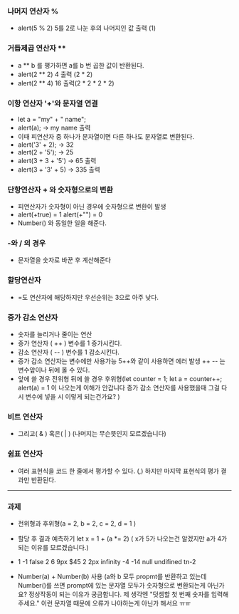 ### 나머지 연산자 % 
  * alert(5 % 2) 5를 2로 나눈 후의 나머지인 값 출력 (1)

### 거듭제곱 연산자 **
  * a ** b 를 평가하면 a를 b 번 곱한 값이 반환된다.
  * alert(2 ** 2)  4 출력 (2 * 2)
  * alert(2 ** 4)  16 출력(2 * 2 * 2 * 2)

### 이항 연산자 '+'와 문자열 연결
  * let a = "my" + " name";
  * alert(a);  -> my name 출력
  * 이때 피연산자 중 하나가 문자열이면 다른 하나도 문자열로 변환된다.
  * alert('3' + 2); -> 32
  * alert(2 + '5'); -> 25
  * alert(3 + 3 + '5') -> 65 출력
  * alert(3 + '3' + 5) -> 335 출력

### 단항연산자 + 와 숫자형으로의 변환
  * 피연산자가 숫자형이 아닌 경우에 숫자형으로 변환이 발생
  * alert(+true) = 1 alert(+"") = 0 
  * Number() 와 동일한 일을 해준다. 


### -와 / 의 경우 
  * 문자열을 숫자로 바꾼 후 계산해준다

### 할당연산자
  * =도 연산자에 해당하지만 우선순위는 3으로 아주 낮다.

### 증가 감소 연산자
  * 숫자를 늘리거나 줄이는 연산
  * 증가 연산자 ( ++ ) 변수를 1 증가시킨다.
  * 감소 연산자 ( -- ) 변수를 1 감소시킨다.
  * 증가 감소 연산자는 변수에만 사용가능 5++와 같이 사용하면 에러 발생 ++ -- 는 변수앞이나 뒤에 올 수 있다.
  * 앞에 쓸 경우 전위형 뒤에 쓸 경우 후위형(let counter = 1; let a = counter++; alert(a) = 1 이 나오는게 이해가 안갑니다 증가 감소 연산자를 사용했을때 그걸 다시 변수에 넣을 시 이렇게 되는건가요? )

### 비트 연산자
  * 그리고( & ) 혹은( | ) (나머지는 무슨뜻인지 모르겠습니다)

### 쉼표 연산자
  * 여러 표현식을 코드 한 줄에서 평가할 수 있다. (,) 하지만 마지막 표현식의 평가 결과만 반환된다.

<hr/>
 
 ### 과제
   *  전위형과 후위형(a = 2, b = 2, c = 2, d = 1 )
   
   *  할당 후 결과 예측하기 let x = 1 + (a *= 2) ( x가 5가 나오는건 알겠지만 a가 4가 되는 이유를 모르겠습니다.)
   
   *  1 -1 false 2 6 9px $45 2 2px infinity -4 -14 null undifined  tn-2
   
   *  Number(a) + Number(b) 사용 (a와 b 모두 propmt를 반환하고 있는데 Number()를 쓰면 prompt에 있는 문자열 모두가 숫자형으로 변환되는게 아닌가요? 정상작동이 되는 이유가 궁금합니다. 제 생각엔 "덧셈할 첫 번째 숫자를 입력해주세요." 이런 문자열 때문에 오류가 나야하는게 아닌가 해서요 ㅠㅠ

